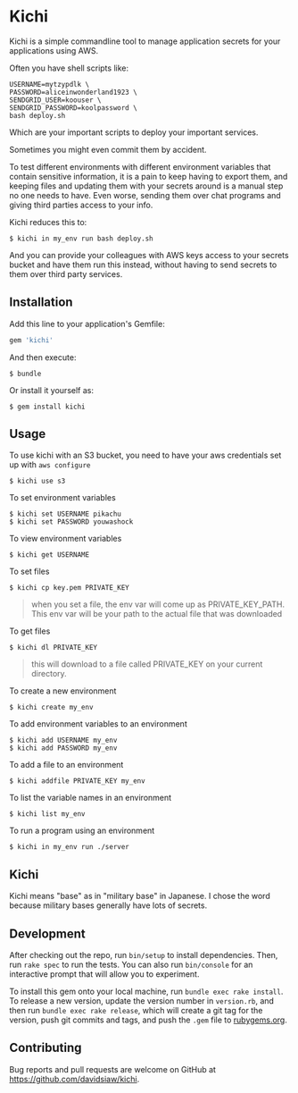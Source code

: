 # Kichi

Kichi is a simple commandline tool to manage application secrets for your applications using AWS.

Often you have shell scripts like:

```
USERNAME=mytzypdlk \
PASSWORD=aliceinwonderland1923 \
SENDGRID_USER=koouser \
SENDGRID_PASSWORD=koolpassword \
bash deploy.sh
```

Which are your important scripts to deploy your important services.

Sometimes you might even commit them by accident.

To test different environments with different environment variables that contain sensitive information, it is a pain to keep having to export them, and keeping files and updating them with your secrets around is a manual step no one needs to have. Even worse, sending them over chat programs and giving third parties access to your info.

Kichi reduces this to:

	$ kichi in my_env run bash deploy.sh

And you can provide your colleagues with AWS keys access to your secrets bucket and have them run this instead, without having to send secrets to them over third party services.

## Installation

Add this line to your application's Gemfile:

```ruby
gem 'kichi'
```

And then execute:

    $ bundle

Or install it yourself as:

    $ gem install kichi

## Usage

To use kichi with an S3 bucket, you need to have your aws credentials set up with `aws configure`

	$ kichi use s3

To set environment variables

	$ kichi set USERNAME pikachu
	$ kichi set PASSWORD youwashock

To view environment variables

	$ kichi get USERNAME

To set files

	$ kichi cp key.pem PRIVATE_KEY

> when you set a file, the env var will come up as PRIVATE_KEY_PATH. This env var will be your path to the actual file that was downloaded

To get files

	$ kichi dl PRIVATE_KEY

> this will download to a file called PRIVATE_KEY on your current directory.

To create a new environment

	$ kichi create my_env

To add environment variables to an environment

	$ kichi add USERNAME my_env
	$ kichi add PASSWORD my_env

To add a file to an environment

	$ kichi addfile PRIVATE_KEY my_env

To list the variable names in an environment

	$ kichi list my_env

To run a program using an environment

	$ kichi in my_env run ./server


## Kichi

Kichi means "base" as in "military base" in Japanese. I chose the word because military bases generally have lots of secrets.

## Development

After checking out the repo, run `bin/setup` to install dependencies. Then, run `rake spec` to run the tests. You can also run `bin/console` for an interactive prompt that will allow you to experiment.

To install this gem onto your local machine, run `bundle exec rake install`. To release a new version, update the version number in `version.rb`, and then run `bundle exec rake release`, which will create a git tag for the version, push git commits and tags, and push the `.gem` file to [rubygems.org](https://rubygems.org).


## Contributing

Bug reports and pull requests are welcome on GitHub at https://github.com/davidsiaw/kichi.

